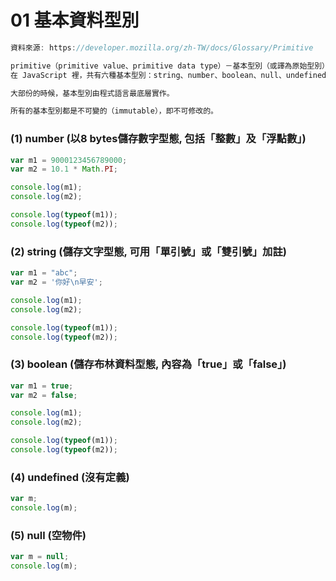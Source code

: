# 01 基本資料型別

```c
資料來源: https://developer.mozilla.org/zh-TW/docs/Glossary/Primitive

primitive（primitive value、primitive data type）－基本型別（或譯為原始型別）指的是非物件的型別，並且不具有方法。
在 JavaScript 裡，共有六種基本型別：string、number、boolean、null、undefined、symbol（於 ECMAScript 2015 新推出）。

大部份的時候，基本型別由程式語言最底層實作。

所有的基本型別都是不可變的（immutable），即不可修改的。
```

### (1) number (以8 bytes儲存數字型態, 包括「整數」及「浮點數」)

```javascript
var m1 = 9000123456789000;
var m2 = 10.1 * Math.PI;

console.log(m1);
console.log(m2);

console.log(typeof(m1));
console.log(typeof(m2));
```

### (2) string (儲存文字型態, 可用「單引號」或「雙引號」加註)

```javascript
var m1 = "abc";
var m2 = '你好\n早安';

console.log(m1);
console.log(m2);

console.log(typeof(m1));
console.log(typeof(m2));
```

### (3) boolean (儲存布林資料型態, 內容為「true」或「false」)
```javascript
var m1 = true;
var m2 = false;

console.log(m1);
console.log(m2);

console.log(typeof(m1));
console.log(typeof(m2));
```


### (4) undefined (沒有定義)

```javascript
var m;
console.log(m);
```

### (5) null (空物件)

```javascript
var m = null;
console.log(m);
```
